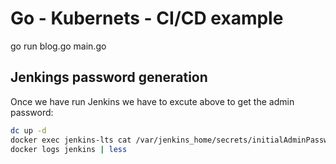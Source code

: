 # Go - Kubernets - CI/CD example

go run blog.go main.go  

## Jenkings password generation

Once we have run Jenkins we have to excute above to get the admin password:

```sh
dc up -d
docker exec jenkins-lts cat /var/jenkins_home/secrets/initialAdminPassword
docker logs jenkins | less
```
